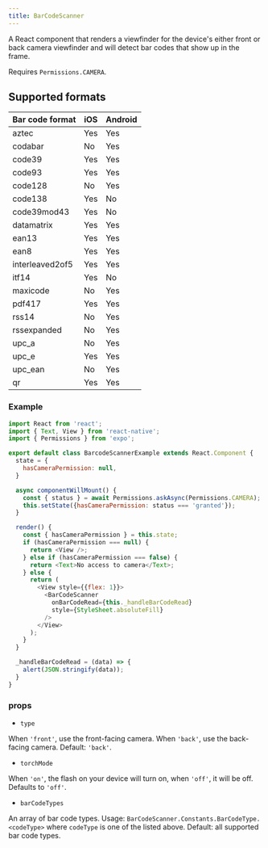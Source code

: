 ```yaml
---
title: BarCodeScanner
---
```


A React component that renders a viewfinder for the device's either front or back camera viewfinder and will detect bar codes that show up in the frame.

Requires `Permissions.CAMERA`.

## Supported formats

| Bar code format | iOS | Android |
| --------------- | --- | ------- |
| aztec           | Yes | Yes     |
| codabar         | No  | Yes     |
| code39          | Yes | Yes     |
| code93          | Yes | Yes     |
| code128         | No  | Yes     |
| code138         | Yes | No      |
| code39mod43     | Yes | No      |
| datamatrix      | Yes | Yes     |
| ean13           | Yes | Yes     |
| ean8            | Yes | Yes     |
| interleaved2of5 | Yes | Yes     |
| itf14           | Yes | No      |
| maxicode        | No  | Yes     |
| pdf417          | Yes | Yes     |
| rss14           | No  | Yes     |
| rssexpanded     | No  | Yes     |
| upc_a           | No  | Yes     |
| upc_e           | Yes | Yes     |
| upc_ean         | No  | Yes     |
| qr              | Yes | Yes     |

### Example

```javascript
import React from 'react';
import { Text, View } from 'react-native';
import { Permissions } from 'expo';

export default class BarcodeScannerExample extends React.Component {
  state = {
    hasCameraPermission: null,
  }

  async componentWillMount() {
    const { status } = await Permissions.askAsync(Permissions.CAMERA);
    this.setState({hasCameraPermission: status === 'granted'});
  }

  render() {
    const { hasCameraPermission } = this.state;
    if (hasCameraPermission === null) {
      return <View />;
    } else if (hasCameraPermission === false) {
      return <Text>No access to camera</Text>;
    } else {
      return (
        <View style={{flex: 1}}>
          <BarCodeScanner
            onBarCodeRead={this._handleBarCodeRead}
            style={StyleSheet.absoluteFill}
          />
        </View>
      );
    }
  }

  _handleBarCodeRead = (data) => {
    alert(JSON.stringify(data));
  }
}
```

### props

- `type`

When `'front'`, use the front-facing camera. When `'back'`, use the back-facing camera. Default: `'back'`.

- `torchMode`

When `'on'`, the flash on your device will turn on, when `'off'`, it will be off. Defaults to `'off'`.

- `barCodeTypes`

An array of bar code types. Usage: `BarCodeScanner.Constants.BarCodeType.<codeType>` where `codeType` is one of the listed above. Default: all supported bar code types.
